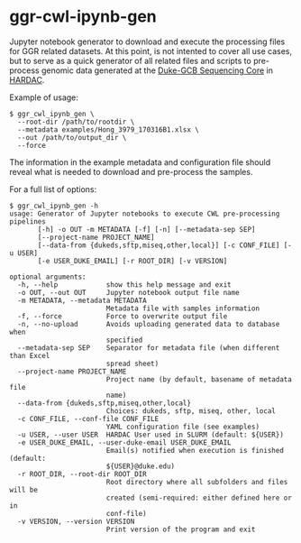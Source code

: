 # ggr-cwl-ipynb-gen
Jupyter notebook generator to download and execute the processing files for GGR related datasets.
At this point, is not intented to cover all use cases, but to serve as a quick generator of all
related files and scripts to pre-process genomic data generated at the [Duke-GCB Sequencing Core](https://genome.duke.edu/cores-and-services/sequencing-and-genomic-technologies) in [HARDAC](https://genome.duke.edu/cores-and-services/computational-solutions/compute-environments-genomics).

Example of usage:
```
$ ggr_cwl_ipynb_gen \
  --root-dir /path/to/rootdir \
  --metadata examples/Hong_3979_170316B1.xlsx \
  --out /path/to/output_dir \
  --force
```
The information in the example metadata and configuration file should reveal what is needed to download and pre-process the samples.

For a full list of options:
```
$ ggr_cwl_ipynb_gen -h
usage: Generator of Jupyter notebooks to execute CWL pre-processing pipelines
       [-h] -o OUT -m METADATA [-f] [-n] [--metadata-sep SEP]
       [--project-name PROJECT_NAME]
       [--data-from {dukeds,sftp,miseq,other,local}] [-c CONF_FILE] [-u USER]
       [-e USER_DUKE_EMAIL] [-r ROOT_DIR] [-v VERSION]

optional arguments:
  -h, --help            show this help message and exit
  -o OUT, --out OUT     Jupyter notebook output file name
  -m METADATA, --metadata METADATA
                        Metadata file with samples information
  -f, --force           Force to overwrite output file
  -n, --no-upload       Avoids uploading generated data to database when
                        specified
  --metadata-sep SEP    Separator for metadata file (when different than Excel
                        spread sheet)
  --project-name PROJECT_NAME
                        Project name (by default, basename of metadata file
                        name)
  --data-from {dukeds,sftp,miseq,other,local}
                        Choices: dukeds, sftp, miseq, other, local
  -c CONF_FILE, --conf-file CONF_FILE
                        YAML configuration file (see examples)
  -u USER, --user USER  HARDAC User used in SLURM (default: ${USER})
  -e USER_DUKE_EMAIL, --user-duke-email USER_DUKE_EMAIL
                        Email(s) notified when execution is finished (default:
                        ${USER}@duke.edu)
  -r ROOT_DIR, --root-dir ROOT_DIR
                        Root directory where all subfolders and files will be
                        created (semi-required: either defined here or in
                        conf-file)
  -v VERSION, --version VERSION
                        Print version of the program and exit
```
